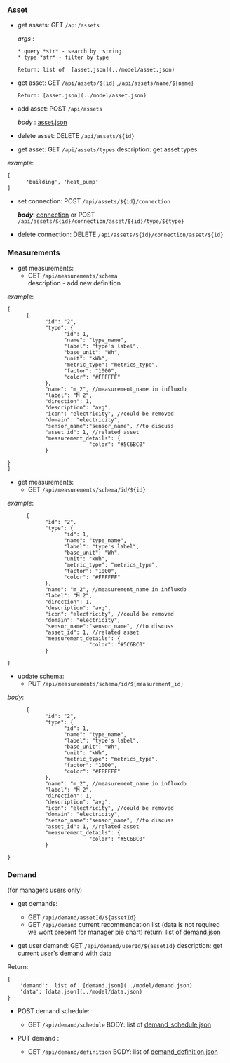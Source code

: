 
### Asset ###

* get assets: GET `/api/assets`  
  
    *args* : 
        
      * query *str* - search by  string 
      * type *str* - filter by type

      Return: list of  [asset.json](../model/asset.json)

* get asset: GET `/api/assets/${id}` ,`/api/assets/name/${name}` 
   
      Return: [asset.json](../model/asset.json)

 * add asset: POST  `/api/assets` 
  
    *body* :   [asset.json](../model/asset.json)


* delete asset: DELETE `/api/assets/${id}`  
  
* get asset: GET `/api/assets/types`
  description: get asset types 

*example*:
```
[
      'building', 'heat_pump'
]
```

* set connection: POST `/api/assets/${id}/connection`  
  
    ***body***: [connection](../model/asset_connection.json)
    or
    POST `/api/assets/${id}/connection/asset/${id}/type/${type}`  
* delete connection: DELETE `/api/assets/${id}/connection/asset/${id}`  




### Measurements


* get measurements: 
  * GET `/api/measurements/schema`      
  description - add new definition

*example*:
```
[
      {
            "id": "2",
            "type": {
                  "id": 1,
                  "name": "type_name",
                  "label": "type's label",
                  "base_unit": "Wh",
                  "unit": "kWh",
                  "metric_type": "metrics_type",
                  "factor": "1000",
                  "color": "#FFFFFF"
            },
            "name": "m_2", //measurement_name in influxdb
            "label": "M 2",
            "direction": 1,
            "description": "avg",
            "icon": "electricity", //could be removed
            "domain": "electricity",
            "sensor_name":"sensor_name", //to discuss
            "asset_id": 1, //related asset 
            "measurement_details": {
                          "color": "#5C6BC0"
            }
    
}
]
``` 
* get measurements: 
  * GET `/api/measurements/schema/id/${id}`      
  

*example*:
``` 
      {
            "id": "2",
            "type": {
                  "id": 1,
                  "name": "type_name",
                  "label": "type's label",
                  "base_unit": "Wh",
                  "unit": "kWh",
                  "metric_type": "metrics_type",
                  "factor": "1000",
                  "color": "#FFFFFF"
            },
            "name": "m_2", //measurement_name in influxdb
            "label": "M 2",
            "direction": 1,
            "description": "avg",
            "icon": "electricity", //could be removed
            "domain": "electricity",
            "sensor_name":"sensor_name", //to discuss
            "asset_id": 1, //related asset 
            "measurement_details": {
                          "color": "#5C6BC0"
            }
    
} 
``` 

* update schema: 
  * PUT `/api/measurements/schema/id/${measurement_id}`   

*body*:
```
      {
            "id": "2",
            "type": {
                  "id": 1,
                  "name": "type_name",
                  "label": "type's label",
                  "base_unit": "Wh",
                  "unit": "kWh",
                  "metric_type": "metrics_type",
                  "factor": "1000",
                  "color": "#FFFFFF"
            },
            "name": "m_2", //measurement_name in influxdb
            "label": "M 2",
            "direction": 1,
            "description": "avg",
            "icon": "electricity", //could be removed
            "domain": "electricity",
            "sensor_name":"sensor_name", //to discuss
            "asset_id": 1, //related asset 
            "measurement_details": {
                          "color": "#5C6BC0"
            }
    
}

``` 
### Demand
(for managers users only) 

* get demands: 
  * GET `/api/demand/assetId/${assetId}`      
  * GET `/api/demand` 
  current recommendation list (data is not required we wont present for manager pie chart)
   return: list of  [demand.json](../model/demand.json)

* get user demand: 
    GET `/api/demand/userId/${assetId}`
    description: get current user's demand with data
    
Return: 
```
{
    'demand':  list of  [demand.json](../model/demand.json)
    'data': [data.json](../model/data.json)
}
```
  

* POST demand schedule:     
  * GET `/api/demand/schedule` 
   BODY: list of  [demand_schedule.json](../model/demand_schedule.json)

* PUT demand :     
  * GET `/api/demand/definition` 
   BODY: list of  [demand_definition.json](../model/demand_definition.json)

